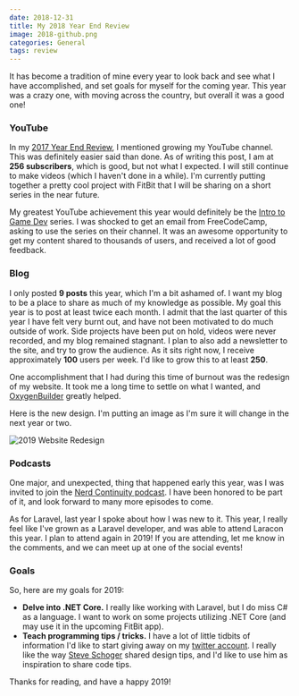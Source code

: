 ```yaml
---
date: 2018-12-31
title: My 2018 Year End Review
image: 2018-github.png
categories: General
tags: review
---
```

It has become a tradition of mine every year to look back and see what I have accomplished, and set goals for myself for the coming year. This year was a crazy one, with moving across the country, but overall it was a good one!

### YouTube

In my [2017 Year End Review](/2017-12-31-2017-year-end-review), I mentioned growing my YouTube channel. This was definitely easier said than done. As of writing this post, I am at **256 subscribers**, which is good, but not what I expected. I will still continue to make videos (which I haven't done in a while). I'm currently putting together a pretty cool project with FitBit that I will be sharing on a short series in the near future.

My greatest YouTube achievement this year would definitely be the [Intro to Game Dev](https://www.youtube.com/watch?v=QXkitAmRl9w&list=PLht-7jHewMA6Wywk_bk0RnD4OvHZ5qL2c) series. I was shocked to get an email from FreeCodeCamp, asking to use the series on their channel. It was an awesome opportunity to get my content shared to thousands of users, and received a lot of good feedback.

### Blog

I only posted **9 posts** this year, which I'm a bit ashamed of. I want my blog to be a place to share as much of my knowledge as possible. My goal this year is to post at least twice each month. I admit that the last quarter of this year I have felt very burnt out, and have not been motivated to do much outside of work. Side projects have been put on hold, videos were never recorded, and my blog remained stagnant. I plan to also add a newsletter to the site, and try to grow the audience. As it sits right now, I receive approximately **100** users per week. I'd like to grow this to at least **250**.

One accomplishment that I had during this time of burnout was the redesign of my website. It took me a long time to settle on what I wanted, and [OxygenBuilder](https://oxygenbuilder.com/) greatly helped.

Here is the new design. I'm putting an image as I'm sure it will change in the next year or two.

![2019 Website Redesign](/images/2019-redesign.png)

### Podcasts

One major, and unexpected, thing that happened early this year, was I was invited to join the [Nerd Continuity podcast](https://www.nerdcontinuity.com/).  I have been honored to be part of it, and look forward to many more episodes to come.

As for Laravel, last year I spoke about how I was new to it. This year, I really feel like I've grown as a Laravel developer, and was able to attend Laracon this year. I plan to attend again in 2019! If you are attending, let me know in the comments, and we can meet up at one of the social events!

### Goals

So, here are my goals for 2019:

* **Delve into .NET Core.** I really like working with Laravel, but I do miss C# as a language. I want to work on some projects utilizing .NET Core (and may use it in the upcoming FitBit app).
* **Teach programming tips / tricks.** I have a lot of little tidbits of information I'd like to start giving away on my [twitter account](https://twitter.com/chrisjperko). I really like the way [Steve Schoger](https://twitter.com/steveschoger) shared design tips, and I'd like to use him as inspiration to share code tips.

Thanks for reading, and have a happy 2019!
